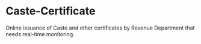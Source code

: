 # Caste-Certificate
Online issuance of Caste and other certificates by Revenue Department that needs real-time monitoring.
